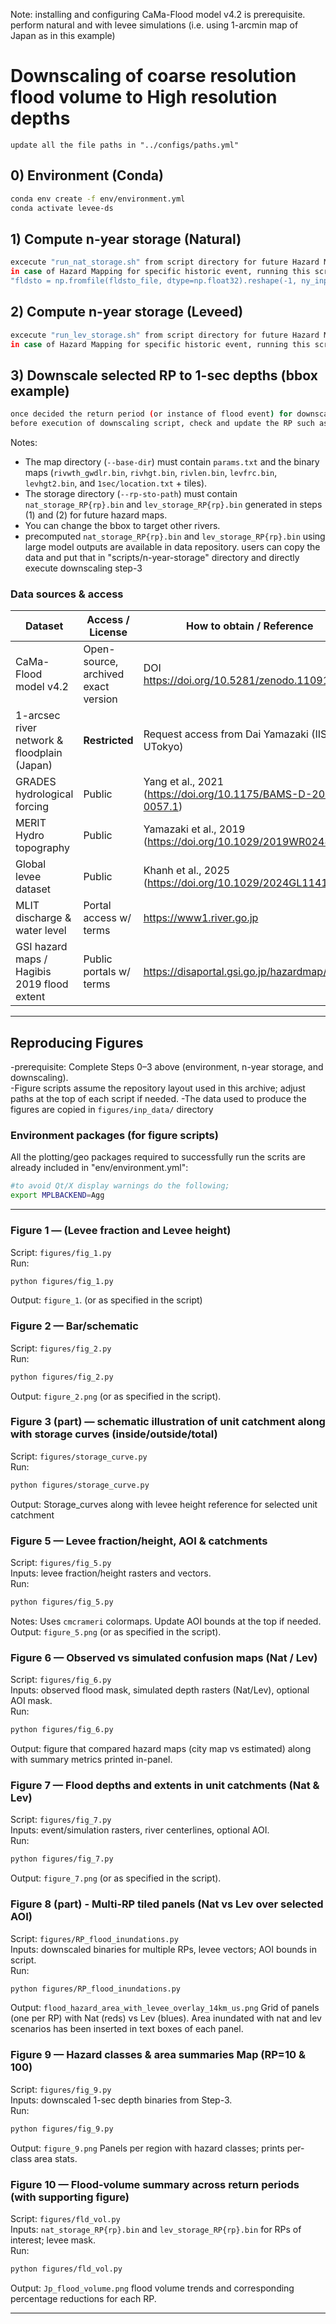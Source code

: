 Note: installing and configuring CaMa-Flood model v4.2 is prerequisite. perform natural and with levee simulations (i.e. using 1-arcmin map of Japan as in this example)

# Downscaling of coarse resolution flood volume to High resolution depths
```
update all the file paths in "../configs/paths.yml"
```

## 0) Environment (Conda)
```bash
conda env create -f env/environment.yml
conda activate levee-ds
```
## 1) Compute n-year storage (Natural)
```bash
excecute "run_nat_storage.sh" from script directory for future Hazard Mapping or downscaling of return period based storage. 
in case of Hazard Mapping for specific historic event, running this script is not necessary. just provide the simulated storage (sum of rivsto and fldsto) output path to the code and identify the specific time/day for processing for example
"fldsto = np.fromfile(fldsto_file, dtype=np.float32).reshape(-1, ny_inp, nx_inp)[284, :, :]" for model simulated floodplain storage file for the year in which flood event occured. 
```

## 2) Compute n-year storage (Leveed)
```bash
excecute "run_lev_storage.sh" from script directory for future Hazard Mapping or downscaling of return period based storage. 
in case of Hazard Mapping for specific historic event, running this script is not necessary. just provide the simulated storage (sum of rivsto, fldsto and levsto ) output path to the code and identify the specific time/day for processing
```
## 3) Downscale selected RP to 1-sec depths (bbox example)
```bash
once decided the return period (or instance of flood event) for downscaling, execute "run_downscale.sh" to perform downscaling
before execution of downscaling script, check and update the RP such as 1000 (used in paths.yml) or any other.  
```
Notes:
- The map directory (`--base-dir`) must contain `params.txt` and the binary maps (`rivwth_gwdlr.bin`, `rivhgt.bin`, `rivlen.bin`, `levfrc.bin`, `levhgt2.bin`, and `1sec/location.txt` + tiles).
- The storage directory (`--rp-sto-path`) must contain `nat_storage_RP{rp}.bin` and `lev_storage_RP{rp}.bin` generated in steps (1) and (2) for future hazard maps.
- You can change the bbox to target other rivers.
- precomputed `nat_storage_RP{rp}.bin` and `lev_storage_RP{rp}.bin` using large model outputs are available in data repository. users can copy the data and put that in "scripts/n-year-storage" directory and directly execute downscaling step-3  

### Data sources & access
| Dataset                                          | Access / License                          | How to obtain / Reference |
|--------------------------------------------------|-------------------------------------------|---------------------------|
| CaMa-Flood model v4.2                            | Open-source, archived exact version       | DOI https://doi.org/10.5281/zenodo.11091435           |
| 1-arcsec river network & floodplain (Japan)      | **Restricted**                            | Request access from Dai Yamazaki (IIS, UTokyo) |
| GRADES hydrological forcing                      | Public                                    | Yang et al., 2021 (https://doi.org/10.1175/BAMS-D-20-0057.1) |
| MERIT Hydro topography                           | Public                                    | Yamazaki et al., 2019 (https://doi.org/10.1029/2019WR024873) |
| Global levee dataset 						       | Public                                    | Khanh et al., 2025 (https://doi.org/10.1029/2024GL114121)           |
| MLIT discharge & water level                     | Portal access w/ terms                    | https://www1.river.go.jp  |
| GSI hazard maps / Hagibis 2019 flood extent      | Public portals w/ terms                   | https://disaportal.gsi.go.jp/hazardmap/maps/         |

---

## Reproducing Figures

-prerequisite: Complete Steps 0–3 above (environment, n-year storage, and downscaling).  
-Figure scripts assume the repository layout used in this archive; adjust paths at the top of each script if needed.
-The data used to produce the figures are copied in `figures/inp_data/` directory

### Environment packages (for figure scripts)

All the plotting/geo packages required to successfully run the scrits are already included in "env/environment.yml":

```bash
#to avoid Qt/X display warnings do the following;
export MPLBACKEND=Agg   
```
---

### Figure 1 — (Levee fraction and Levee height) 
Script: `figures/fig_1.py`  
Run:
```bash
python figures/fig_1.py
```
Output: `figure_1`. (or as specified in the script)

### Figure 2 — Bar/schematic
Script: `figures/fig_2.py`  
Run:
```bash
python figures/fig_2.py
```
Output: `figure_2.png` (or as specified in the script).

### Figure 3 (part) — schematic illustration of unit catchment along with storage curves (inside/outside/total)
Script: `figures/storage_curve.py`   
Run:
```bash
python figures/storage_curve.py
```
Output: Storage_curves along with levee height reference for selected unit catchment

### Figure 5 — Levee fraction/height, AOI & catchments
Script: `figures/fig_5.py`  
Inputs: levee fraction/height rasters and vectors.  
Run:
```bash
python figures/fig_5.py
```
Notes: Uses `cmcrameri` colormaps. Update AOI bounds at the top if needed.
Output: `figure_5.png` (or as specified in the script).

### Figure 6 — Observed vs simulated confusion maps (Nat / Lev)
Script: `figures/fig_6.py`  
Inputs: observed flood mask, simulated depth rasters (Nat/Lev), optional AOI mask.  
Run:
```bash
python figures/fig_6.py
```
Output: figure that compared hazard maps (city map vs estimated) along with summary metrics printed in-panel.

### Figure 7 — Flood depths and extents in unit catchments (Nat & Lev)
Script: `figures/fig_7.py`  
Inputs: event/simulation rasters, river centerlines, optional AOI.  
Run:
```bash
python figures/fig_7.py
```
Output: `figure_7.png` (or as specified in the script).

### Figure 8 (part) - Multi‑RP tiled panels (Nat vs Lev over selected AOI)
Script: `figures/RP_flood_inundations.py`  
Inputs: downscaled binaries for multiple RPs, levee vectors; AOI bounds in script.  
Run:
```bash
python figures/RP_flood_inundations.py
```
Output: `flood_hazard_area_with_levee_overlay_14km_us.png` Grid of panels (one per RP) with Nat (reds) vs Lev (blues). Area inundated with nat and lev scenarios has been inserted in text boxes of each panel. 

### Figure 9 — Hazard classes & area summaries Map (RP=10 & 100)
Script: `figures/fig_9.py`  
Inputs: downscaled 1-sec depth binaries from Step-3.  
Run:
```bash
python figures/fig_9.py
```
Output: `figure_9.png` Panels per region with hazard classes; prints per-class area stats.

### Figure 10 — Flood‑volume summary across return periods (with supporting figure)
Script: `figures/fld_vol.py`  
Inputs: `nat_storage_RP{rp}.bin` and `lev_storage_RP{rp}.bin` for RPs of interest; levee mask.  
Run:
```bash
python figures/fld_vol.py
```
Output:  `Jp_flood_volume.png` flood volume trends and corresponding percentage reductions for each RP.

---


